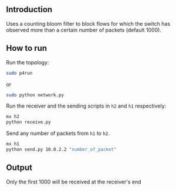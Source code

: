 

## Introduction

Uses a counting bloom filter to block flows for which the switch has observed more than
a certain number of packets (default 1000).


## How to run

Run the topology:

```bash
sudo p4run
```

or
```bash
sudo python network.py
```

Run the receiver and the sending scripts in `h2` and `h1` respectively:

```bash
mx h2
python receive.py
```

Send any number of packets from `h1` to `h2`. 

```bash
mx h1
python send.py 10.0.2.2 "number_of_packet"
```


## Output
Only the first 1000 will be received at the receiver's end

